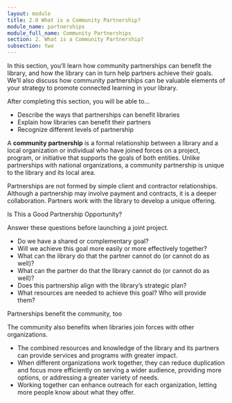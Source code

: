 ```yaml
---
layout: module
title: 2.0 What is a Community Partnership?
module_name: partnerships
module_full_name: Community Partnerships
section: 2. What is a Community Partnership?
subsection: two
---
```


In this section, you’ll learn how community partnerships can benefit the library, and how the library can in turn help partners achieve their goals. We’ll also discuss how community partnerships can be valuable elements of your strategy to promote connected learning in your library. 

<div class="objectives">

<p>After completing this section, you will be able to...</p>

<ul>
  <li>Describe the ways that partnerships can benefit libraries</li>
  <li>Explain how libraries can benefit their partners</li>
  <li>Recognize different levels of partnership</li>
</ul>

</div>

A **community partnership** is a formal relationship between a library and a local organization or individual who have joined forces on a project, program, or initiative that supports the goals of both entities. Unlike partnerships with national organizations, a community partnership is unique to the library and its local area. 

Partnerships are not formed by simple client and contractor relationships. Although a partnership may involve payment and contracts, it is a deeper collaboration. Partners work with the library to develop a unique offering.

<div class="tips">
<p class="box-title">Is This a Good Partnership Opportunity? </p>
<p>Answer these questions before launching a joint project.</p>
 <ul>
   <li>Do we have a shared or complementary goal?</li>
   <li>Will we achieve this goal more easily or more effectively together?</li>
   <li>What can the library do that the partner cannot do (or cannot do as well)?</li>
   <li>What can the partner do that the library cannot do (or cannot do as well)?</li>
   <li>Does this partnership align with the library’s strategic plan? </li>
   <li>What resources are needed to achieve this goal? Who will provide them? </li>
 </ul>
</div>

<div class="explanatory">

<p class="box-title">Partnerships benefit the community, too</p>

<p>The community also benefits when libraries join forces with other organizations.</p>
<ul>
<li>The combined resources and knowledge of the library and its partners can provide services and programs with greater impact. </li>
<li>When different organizations work together, they can reduce duplication and focus more efficiently on serving a wider audience, providing more options, or addressing a greater variety of needs. </li>
<li>Working together can enhance outreach for each organization, letting more people know about what they offer. </li>
</ul></div>
